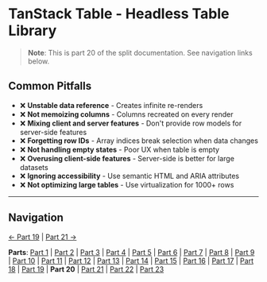 # TanStack Table - Headless Table Library

> **Note**: This is part 20 of the split documentation. See navigation links below.


## Common Pitfalls
- ❌ **Unstable data reference** - Creates infinite re-renders
- ❌ **Not memoizing columns** - Columns recreated on every render
- ❌ **Mixing client and server features** - Don't provide row models for server-side features
- ❌ **Forgetting row IDs** - Array indices break selection when data changes
- ❌ **Not handling empty states** - Poor UX when table is empty
- ❌ **Overusing client-side features** - Server-side is better for large datasets
- ❌ **Ignoring accessibility** - Use semantic HTML and ARIA attributes
- ❌ **Not optimizing large tables** - Use virtualization for 1000+ rows
---


## Navigation

[← Part 19](./19-best-practices.md) | [Part 21 →](./21-when-to-use-tanstack-table.md)


**Parts**: [Part 1](./01-start.md) | [Part 2](./02-overview.md) | [Part 3](./03-why-tanstack-table-for-omnera.md) | [Part 4](./04-core-concepts.md) | [Part 5](./05-installation.md) | [Part 6](./06-basic-table-setup.md) | [Part 7](./07-column-definitions.md) | [Part 8](./08-sorting.md) | [Part 9](./09-filtering.md) | [Part 10](./10-pagination.md) | [Part 11](./11-row-selection.md) | [Part 12](./12-column-visibility.md) | [Part 13](./13-integration-with-tanstack-query.md) | [Part 14](./14-integration-with-effectts.md) | [Part 15](./15-styling-with-tailwind-css.md) | [Part 16](./16-reusable-data-table-component-shadcnui-pattern.md) | [Part 17](./17-performance-optimization.md) | [Part 18](./18-testing.md) | [Part 19](./19-best-practices.md) | **Part 20** | [Part 21](./21-when-to-use-tanstack-table.md) | [Part 22](./22-full-stack-integration-with-layered-architecture.md) | [Part 23](./23-references.md)
